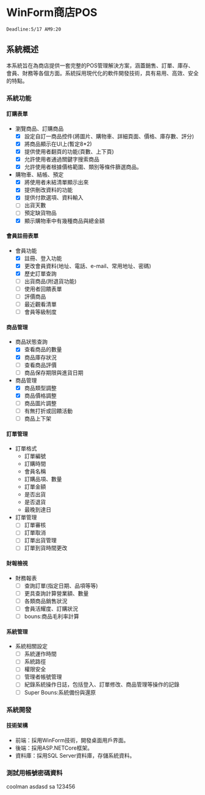 ﻿# WinForm商店POS

`Deadline:5/17 AM9:20`

## 系統概述

本系統旨在為商店提供一套完整的POS管理解決方案，涵蓋銷售、訂單、庫存、會員、財務等各個方面。系統採用現代化的軟件開發技術，具有易用、高效、安全的特點。

### 系統功能

#### 訂購表單

- 瀏覽商品、訂購商品
  - [x] 設定自訂一商品控件(將圖片、購物車、詳細頁面、價格、庫存數、評分)
  - [x] 將商品顯示在UI上(暫定8*2)
  - [x] 提供使用者翻頁的功能(頁數、上下頁)
  - [x] 允許使用者通過關鍵字搜索商品
  - [x] 允許使用者根據價格範圍、類別等條件篩選商品。
- 購物車、結帳、預定
  - [x] 將使用者未結清單顯示出來
  - [x] 提供刪改資料的功能
  - [x] 提供付款選項、資料輸入
  - [ ] 出貨天數
  - [ ] 預定缺貨物品
  - [x] 顯示購物車中有幾種商品與總金額

#### 會員註冊表單

- 會員功能
  - [x] 註冊、登入功能
  - [x] 更改會員資料(地址、電話、e-mail、常用地址、密碼)
  - [x] 歷史訂單查詢
  - [ ] 出貨商品(附退貨功能)
  - [ ] 使用者回饋表單
  - [ ] 評價商品
  - [ ] 最近觀看清單
  - [ ] 會員等級制度

#### 商品管理

- 商品狀態查詢
  - [x] 查看商品的數量
  - [x] 商品庫存狀況
  - [ ] 查看商品評價
  - [ ] 商品保存期限與進貨日期
- 商品管理
  - [x] 商品類型調整
  - [x] 商品價格調整
  - [ ] 商品圖片調整
  - [ ] 有無打折或回饋活動
  - [ ] 商品上下架

#### 訂單管理

- 訂單格式
  - 訂單編號
  - 訂購時間
  - 會員名稱
  - 訂購品項、數量
  - 訂單金額
  - 是否出貨
  - 是否退貨
  - 最晚到達日
- 訂單管理
  - [ ] 訂單審核
  - [ ] 訂單取消
  - [ ] 訂單出貨管理
  - [ ] 訂單到貨時間更改

#### 財報檢視

- 財務報表
  - [ ] 查詢訂單(指定日期、品項等等)
  - [ ] 更具查詢計算營業額、數量
  - [ ] 各類商品銷售狀況
  - [ ] 會員活耀度、訂購狀況
  - [ ] bouns:商品毛利率計算

#### 系統管理

- 系統相關設定
  - [ ] 系統運作時間
  - [ ] 系統路徑
  - [ ] 權限安全
  - [ ] 管理者帳號管理
  - [ ] 紀錄系統操作日誌，包括登入、訂單修改、商品管理等操作的記錄
  - [ ] Super Bouns:系統備份與還原
  
### 系統開發

#### 技術架構

- 前端：採用WinForm技術，開發桌面用戶界面。
- 後端：採用ASP.NETCore框架。
- 資料庫：採用SQL Server資料庫，存儲系統資料。

### 測試用帳號密碼資料

coolman asdasd
sa 123456